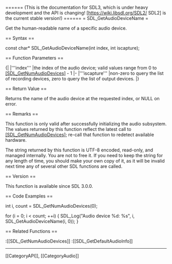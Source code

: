 ====== (This is the documentation for SDL3, which is under heavy development and the API is changing! [https://wiki.libsdl.org/SDL2/ SDL2] is the current stable version!) ======
= SDL_GetAudioDeviceName =

Get the human-readable name of a specific audio device.

== Syntax ==

<syntaxhighlight lang='c'>
const char* SDL_GetAudioDeviceName(int index,
                                   int iscapture);
</syntaxhighlight>

== Function Parameters ==

{|
|'''index'''
|the index of the audio device; valid values range from 0 to [[SDL_GetNumAudioDevices]]() - 1
|-
|'''iscapture'''
|non-zero to query the list of recording devices, zero to query the list of output devices.
|}

== Return Value ==

Returns the name of the audio device at the requested index, or NULL on
error.

== Remarks ==

This function is only valid after successfully initializing the audio
subsystem. The values returned by this function reflect the latest call to
[[SDL_GetNumAudioDevices]](); re-call that function to redetect available
hardware.

The string returned by this function is UTF-8 encoded, read-only, and
managed internally. You are not to free it. If you need to keep the string
for any length of time, you should make your own copy of it, as it will be
invalid next time any of several other SDL functions are called.

== Version ==

This function is available since SDL 3.0.0.

== Code Examples ==

<syntaxhighlight lang='c++'>
int i, count = SDL_GetNumAudioDevices(0);

for (i = 0; i < count; ++i) {
    SDL_Log("Audio device %d: %s", i, SDL_GetAudioDeviceName(i, 0));
}
</syntaxhighlight>

== Related Functions ==

:[[SDL_GetNumAudioDevices]]
:[[SDL_GetDefaultAudioInfo]]

----
[[CategoryAPI]], [[CategoryAudio]]


